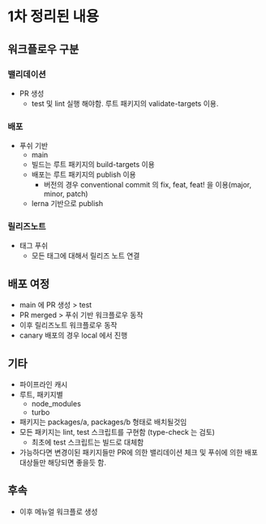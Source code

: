 # 1차 정리된 내용

## 워크플로우 구분

### 밸리데이션

- PR 생성
  - test 및 lint 실행 해야함. 루트 패키지의 validate-targets 이용.

### 배포

- 푸쉬 기반
  - main
  - 빌드는 루트 패키지의 build-targets 이용
  - 배포는 루트 패키지의 publish 이용
    - 버전의 경우 conventional commit 의 fix, feat, feat! 을 이용(major, minor, patch)
  - lerna 기반으로 publish

### 릴리즈노트

- 태그 푸쉬
  - 모든 태그에 대해서 릴리즈 노트 연결

## 배포 여정

- main 에 PR 생성 > test
- PR merged > 푸쉬 기반 워크플로우 동작
- 이후 릴리즈노트 워크플로우 동작
- canary 배포의 경우 local 에서 진행

## 기타

- 파이프라인 캐시
- 루트, 패키지별
  - node_modules
  - turbo
- 패키지는 packages/a, packages/b 형태로 배치될것임
- 모든 패키지는 lint, test 스크립트를 구현함 (type-check 는 검토)
  - 최초에 test 스크립트는 빌드로 대체함
- 가능하다면 변경이된 패키지들만 PR에 의한 밸리데이션 체크 및 푸쉬에 의한 배포대상들만 해당되면 좋을듯 함.

## 후속

- 이후 메뉴얼 워크플로 생성
